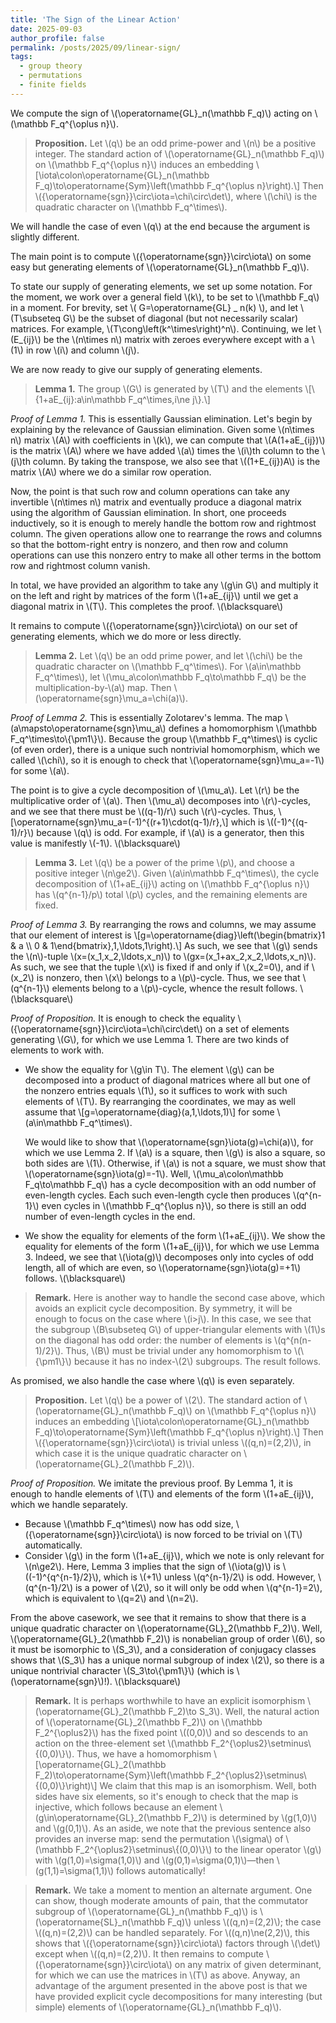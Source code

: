 ```yaml
---
title: 'The Sign of the Linear Action'
date: 2025-09-03
author_profile: false
permalink: /posts/2025/09/linear-sign/
tags:
  - group theory
  - permutations
  - finite fields
---
```


We compute the sign of \\(\operatorname{GL}_n(\mathbb F_q)\\) acting on \\(\mathbb F_q^{\oplus n}\\).

> <b>Proposition.</b>
Let \\(q\\) be an odd prime-power and \\(n\\) be a positive integer. The standard action of \\(\operatorname{GL}_n(\mathbb F_q)\\) on \\(\mathbb F_q^{\oplus n}\\) induces an embedding
\\[\iota\colon\operatorname{GL}_n(\mathbb F_q)\to\operatorname{Sym}\left(\mathbb F_q^{\oplus n}\right).\\]
Then \\({\operatorname{sgn}}\circ\iota=\chi\circ\det\\), where \\(\chi\\) is the quadratic character on \\(\mathbb F_q^\times\\).

We will handle the case of even \\(q\\) at the end because the argument is slightly different.

The main point is to compute \\({\operatorname{sgn}}\circ\iota\\) on some easy but generating elements of \\(\operatorname{GL}_n(\mathbb F_q)\\).

To state our supply of generating elements, we set up some notation. For the moment, we work over a general field \\(k\\), to be set to \\(\mathbb F_q\\) in a moment. For brevity, set \\( G=\operatorname{GL} _ n(k) \\), and let \\(T\subseteq G\\) be the subset of diagonal (but not necessarily scalar) matrices. For example, \\(T\cong\left(k^\times\right)^n\\). Continuing, we let \\(E_{ij}\\) be the \\(n\times n\\) matrix with zeroes everywhere except with a \\(1\\) in row \\(i\\) and column \\(j\\).

We are now ready to give our supply of generating elements.

> <b>Lemma 1.</b>
The group \\(G\\) is generated by \\(T\\) and the elements
\\[\\{1+aE_{ij}:a\in\mathbb F_q^\times,i\ne j\\}.\\]

<i>Proof of Lemma 1.</i>
This is essentially Gaussian elimination. Let's begin by explaining by the relevance of Gaussian elimination. Given some \\(n\times n\\) matrix \\(A\\) with coefficients in \\(k\\), we can compute that \\(A(1+aE_{ij})\\) is the matrix \\(A\\) where we have added \\(a\\) times the \\(i\\)th column to the \\(j\\)th column. By taking the transpose, we also see that \\((1+E_{ij})A\\) is the matrix \\(A\\) where we do a similar row operation.

Now, the point is that such row and column operations can take any invertible \\(n\times n\\) matrix and eventually produce a diagonal matrix using the algorithm of Gaussian elimination. In short, one proceeds inductively, so it is enough to merely handle the bottom row and rightmost column. The given operations allow one to rearrange the rows and columns so that the bottom-right entry is nonzero, and then row and column operations can use this nonzero entry to make all other terms in the bottom row and rightmost column vanish.

In total, we have provided an algorithm to take any \\(g\in G\\) and multiply it on the left and right by matrices of the form \\(1+aE_{ij}\\) until we get a diagonal matrix in \\(T\\). This completes the proof. \\(\blacksquare\\)

It remains to compute \\({\operatorname{sgn}}\circ\iota\\) on our set of generating elements, which we do more or less directly.

> <b>Lemma 2.</b>
Let \\(q\\) be an odd prime power, and let \\(\chi\\) be the quadratic character on \\(\mathbb F_q^\times\\). For \\(a\in\mathbb F_q^\times\\), let \\(\mu_a\colon\mathbb F_q\to\mathbb F_q\\) be the multiplication-by-\\(a\\) map. Then \\(\operatorname{sgn}\mu_a=\chi(a)\\).

<i>Proof of Lemma 2.</i>
This is essentially Zolotarev's lemma. The map \\(a\mapsto\operatorname{sgn}\mu_a\\) defines a homomorphism \\(\mathbb F_q^\times\to\\{\pm1\\}\\). Because the group \\(\mathbb F_q^\times\\) is cyclic (of even order), there is a unique such nontrivial homomorphism, which we called \\(\chi\\), so it is enough to check that \\(\operatorname{sgn}\mu_a=-1\\) for some \\(a\\).

The point is to give a cycle decomposition of \\(\mu_a\\). Let \\(r\\) be the multiplicative order of \\(a\\). Then \\(\mu_a\\) decomposes into \\(r\\)-cycles, and we see that there must be \\((q-1)/r\\) such \\(r\\)-cycles. Thus,
\\[\operatorname{sgn}\mu_a=(-1)^{(r+1)\cdot(q-1)/r},\\]
which is \\((-1)^{(q-1)/r}\\) because \\(q\\) is odd. For example, if \\(a\\) is a generator, then this value is manifestly \\(-1\\). \\(\blacksquare\\)

> <b>Lemma 3.</b>
Let \\(q\\) be a power of the prime \\(p\\), and choose a positive integer \\(n\ge2\\). Given \\(a\in\mathbb F_q^\times\\), the cycle decomposition of \\(1+aE_{ij}\\) acting on \\(\mathbb F_q^{\oplus n}\\) has \\(q^{n-1}/p\\) total \\(p\\) cycles, and the remaining elements are fixed.

<i>Proof of Lemma 3.</i>
By rearranging the rows and columns, we may assume that our element of interest is
\\[g=\operatorname{diag}\left(\begin{bmatrix}1 & a \\\\ 0 & 1\end{bmatrix},1,\ldots,1\right).\\]
As such, we see that \\(g\\) sends the \\(n\\)-tuple \\(x=(x_1,x_2,\ldots,x_n)\\) to \\(gx=(x_1+ax_2,x_2,\ldots,x_n)\\). As such, we see that the tuple \\(x\\) is fixed if and only if \\(x_2=0\\), and if \\(x_2\\) is nonzero, then \\(x\\) belongs to a \\(p\\)-cycle. Thus, we see that \\(q^{n-1}\\) elements belong to a \\(p\\)-cycle, whence the result follows. \\(\blacksquare\\)

<i>Proof of Proposition.</i>
It is enough to check the equality \\({\operatorname{sgn}}\circ\iota=\chi\circ\det\\) on a set of elements generating \\(G\\), for which we use Lemma 1. There are two kinds of elements to work with.
* We show the equality for \\(g\in T\\). The element \\(g\\) can be decomposed into a product of diagonal matrices where all but one of the nonzero entries equals \\(1\\), so it suffices to work with such elements of \\(T\\). By rearranging the coordinates, we may as well assume that
\\[g=\operatorname{diag}(a,1,\ldots,1)\\]
for some \\(a\in\mathbb F_q^\times\\).

    We would like to show that \\(\operatorname{sgn}\iota(g)=\chi(a)\\), for which we use Lemma 2. If \\(a\\) is a square, then \\(g\\) is also a square, so both sides are \\(1\\). Otherwise, if \\(a\\) is not a square, we must show that \\(\operatorname{sgn}\iota(g)=-1\\). Well, \\(\mu_a\colon\mathbb F_q\to\mathbb F_q\\) has a cycle decomposition with an odd number of even-length cycles. Each such even-length cycle then produces \\(q^{n-1}\\) even cycles in \\(\mathbb F_q^{\oplus n}\\), so there is still an odd number of even-length cycles in the end.
* We show the equality for elements of the form \\(1+aE_{ij}\\). We show the equality for elements of the form \\(1+aE_{ij}\\), for which we use Lemma 3. Indeed, we see that \\(\iota(g)\\) decomposes only into cycles of odd length, all of which are even, so \\(\operatorname{sgn}\iota(g)=+1\\) follows. \\(\blacksquare\\)

> <b>Remark.</b>
Here is another way to handle the second case above, which avoids an explicit cycle decomposition. By symmetry, it will be enough to focus on the case where \\(i>j\\). In this case, we see that the subgroup \\(B\subseteq G\\) of upper-triangular elements with \\(1\\)s on the diagonal has odd order: the number of elements is \\(q^{n(n-1)/2}\\). Thus, \\(B\\) must be trivial under any homomorphism to \\(\\{\pm1\\}\\) because it has no index-\\(2\\) subgroups. The result follows.

As promised, we also handle the case where \\(q\\) is even separately.

> <b>Proposition.</b>
Let \\(q\\) be a power of \\(2\\). The standard action of \\(\operatorname{GL}_n(\mathbb F_q)\\) on \\(\mathbb F_q^{\oplus n}\\) induces an embedding
\\[\iota\colon\operatorname{GL}_n(\mathbb F_q)\to\operatorname{Sym}\left(\mathbb F_q^{\oplus n}\right).\\]
Then \\({\operatorname{sgn}}\circ\iota\\) is trivial unless \\((q,n)=(2,2)\\), in which case it is the unique quadratic character on \\(\operatorname{GL}_2(\mathbb F_2)\\).

<i>Proof of Proposition.</i>
We imitate the previous proof. By Lemma 1, it is enough to handle elements of \\(T\\) and elements of the form \\(1+aE_{ij}\\), which we handle separately.
* Because \\(\mathbb F_q^\times\\) now has odd size, \\({\operatorname{sgn}}\circ\iota\\) is now forced to be trivial on \\(T\\) automatically.
* Consider \\(g\\) in the form \\(1+aE_{ij}\\), which we note is only relevant for \\(n\ge2\\). Here, Lemma 3 implies that the sign of \\(\iota(g)\\) is \\((-1)^{q^{n-1}/2}\\), which is \\(+1\\) unless \\(q^{n-1}/2\\) is odd. However, \\(q^{n-1}/2\\) is a power of \\(2\\), so it will only be odd when \\(q^{n-1}=2\\), which is equivalent to \\(q=2\\) and \\(n=2\\).

From the above casework, we see that it remains to show that there is a unique quadratic character on \\(\operatorname{GL}_2(\mathbb F_2)\\). Well, \\(\operatorname{GL}_2(\mathbb F_2)\\) is nonabelian group of order \\(6\\), so it must be isomorphic to \\(S_3\\), and a consideration of conjugacy classes shows that \\(S_3\\) has a unique normal subgroup of index \\(2\\), so there is a unique nontrivial character \\(S_3\to\\{\pm1\\}\\) (which is \\(\operatorname{sgn}\\)!). \\(\blacksquare\\)

> <b>Remark.</b>
It is perhaps worthwhile to have an explicit isomorphism \\(\operatorname{GL}_2(\mathbb F_2)\to S_3\\). Well, the natural action of \\(\operatorname{GL}_2(\mathbb F_2)\\) on \\(\mathbb F_2^{\oplus2}\\) has the fixed point \\((0,0)\\) and so descends to an action on the three-element set \\(\mathbb F_2^{\oplus2}\setminus\\{(0,0)\\}\\). Thus, we have a homomorphism
\\[\operatorname{GL}_2(\mathbb F_2)\to\operatorname{Sym}\left(\mathbb F_2^{\oplus2}\setminus\\{(0,0)\\}\right)\\]
We claim that this map is an isomorphism. Well, both sides have six elements, so it's enough to check that the map is injective, which follows because an element \\(g\in\operatorname{GL}_2(\mathbb F_2)\\) is determined by \\(g(1,0)\\) and \\(g(0,1)\\). As an aside, we note that the previous sentence also provides an inverse map: send the permutation \\(\sigma\\) of \\(\mathbb F_2^{\oplus2}\setminus\\{(0,0)\\}\\) to the linear operator \\(g\\) with \\(g(1,0)=\sigma(1,0)\\) and \\(g(0,1)=\sigma(0,1)\\)&mdash;then \\(g(1,1)=\sigma(1,1)\\) follows automatically!

> <b>Remark.</b>
We take a moment to mention an alternate argument. One can show, though moderate amounts of pain, that the commutator subgroup of \\(\operatorname{GL}_n(\mathbb F_q)\\) is \\(\operatorname{SL}_n(\mathbb F_q)\\) unless \\((q,n)=(2,2)\\); the case \\((q,n)=(2,2)\\) can be handled separately. For \\((q,n)\ne(2,2)\\), this shows that \\({\operatorname{sgn}}\circ\iota\\) factors through \\(\det\\) except when \\((q,n)=(2,2)\\). It then remains to compute \\({\operatorname{sgn}}\circ\iota\\) on any matrix of given determinant, for which we can use the matrices in \\(T\\) as above. Anyway, an advantage of the argument presented in the above post is that we have provided explicit cycle decompositions for many interesting (but simple) elements of \\(\operatorname{GL}_n(\mathbb F_q)\\).